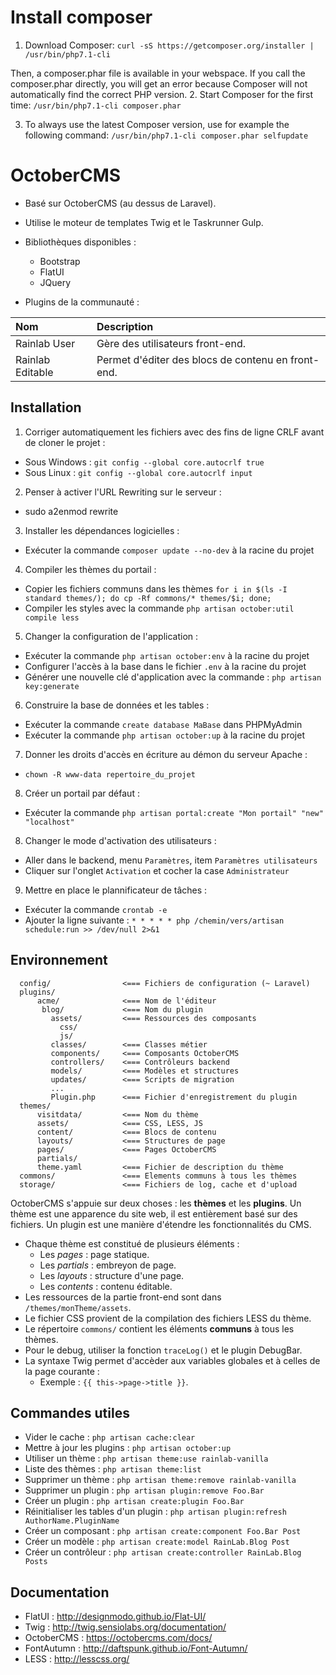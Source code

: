 # Install composer
1. Download Composer:
`curl -sS https://getcomposer.org/installer | /usr/bin/php7.1-cli`

Then, a composer.phar file is available in your webspace. If you call the composer.phar directly, you will get an error because Composer will not automatically find the correct PHP version.
2. Start Composer for the first time: 
`/usr/bin/php7.1-cli composer.phar`

3. To always use the latest Composer version, use for example the following command: 
`/usr/bin/php7.1-cli composer.phar selfupdate`



# OctoberCMS



* Basé sur OctoberCMS (au dessus de Laravel).
* Utilise le moteur de templates Twig et le Taskrunner Gulp.
* Bibliothèques disponibles :
  * Bootstrap
  * FlatUI
  * JQuery
  
* Plugins de la communauté :

| Nom | Description |
|:----|:------------|
| Rainlab User | Gère des utilisateurs front-end. |
| Rainlab Editable | Permet d'éditer des blocs de contenu en front-end. |

## Installation

1. Corriger automatiquement les fichiers avec des fins de ligne CRLF avant de cloner le projet :
  * Sous Windows : `git config --global core.autocrlf true`
  * Sous Linux : `git config --global core.autocrlf input`
2. Penser à activer l'URL Rewriting sur le serveur :
  *  sudo a2enmod rewrite
3. Installer les dépendances logicielles :
  * Exécuter la commande `composer update --no-dev` à la racine du projet
4. Compiler les thèmes du portail :
  * Copier les fichiers communs dans les thèmes `for i in $(ls -I standard themes/); do cp -Rf commons/* themes/$i; done;`
  * Compiler les styles avec la commande `php artisan october:util compile less`
5. Changer la configuration de l'application :
  * Exécuter la commande `php artisan october:env` à la racine du projet
  * Configurer l'accès à la base dans le fichier `.env` à la racine du projet
  * Générer une nouvelle clé d'application avec la commande : `php artisan key:generate`
6. Construire la base de données et les tables :
  * Exécuter la commande `create database MaBase` dans PHPMyAdmin
  * Exécuter la commande `php artisan october:up` à la racine du projet
7. Donner les droits d'accès en écriture au démon du serveur Apache :
  * `chown -R www-data repertoire_du_projet`
8. Créer un portail par défaut :
  * Exécuter la commande `php artisan portal:create "Mon portail" "new" "localhost"`
8. Changer le mode d'activation des utilisateurs :
  * Aller dans le backend, menu `Paramètres`, item `Paramètres utilisateurs`
  * Cliquer sur l'onglet `Activation` et cocher la case `Administrateur`
9. Mettre en place le plannificateur de tâches :
  * Exécuter la commande `crontab -e`
  * Ajouter la ligne suivante : `* * * * * php /chemin/vers/artisan schedule:run >> /dev/null 2>&1`

## Environnement

```
  config/                <=== Fichiers de configuration (~ Laravel)
  plugins/
      acme/              <=== Nom de l'éditeur
       blog/             <=== Nom du plugin
         assets/         <=== Ressources des composants
           css/
           js/
         classes/        <=== Classes métier
         components/     <=== Composants OctoberCMS
         controllers/    <=== Contrôleurs backend
         models/         <=== Modèles et structures
         updates/        <=== Scripts de migration
         ...
         Plugin.php      <=== Fichier d'enregistrement du plugin
  themes/
      visitdata/         <=== Nom du thème
      assets/            <=== CSS, LESS, JS
      content/           <=== Blocs de contenu
      layouts/           <=== Structures de page
      pages/             <=== Pages OctoberCMS
      partials/
      theme.yaml         <=== Fichier de description du thème
  commons/               <=== Elements communs à tous les thèmes
  storage/               <=== Fichiers de log, cache et d'upload
```
OctoberCMS s'appuie sur deux choses : les **thèmes** et les **plugins**.
Un thème est une apparence du site web, il est entièrement basé sur des fichiers.
Un plugin est une manière d'étendre les fonctionnalités du CMS.

* Chaque thème est constitué de plusieurs éléments :
  * Les *pages* : page statique.
  * Les *partials* : embreyon de page.
  * Les *layouts* : structure d'une page.
  * Les *contents* : contenu éditable.
* Les ressources de la partie front-end sont dans `/themes/monTheme/assets`.
* Le fichier CSS provient de la compilation des fichiers LESS du thème.
* Le répertoire `commons/` contient les éléments **communs** à tous les thèmes.
* Pour le debug, utiliser la fonction `traceLog()` et le plugin DebugBar.
* La syntaxe Twig permet d'accèder aux variables globales et à celles de la page courante :
  * Exemple : `{{ this->page->title }}`.

## Commandes utiles
* Vider le cache : `php artisan cache:clear`
* Mettre à jour les plugins : `php artisan october:up`
* Utiliser un thème : `php artisan theme:use rainlab-vanilla`
* Liste des thèmes : `php artisan theme:list`
* Supprimer un thème : `php artisan theme:remove rainlab-vanilla`
* Supprimer un plugin : `php artisan plugin:remove Foo.Bar`
* Créer un plugin : `php artisan create:plugin Foo.Bar`
* Réinitialiser les tables d'un plugin : `php artisan plugin:refresh AuthorName.PluginName`
* Créer un composant : `php artisan create:component Foo.Bar Post`
* Créer un modèle : `php artisan create:model RainLab.Blog Post`
* Créer un contrôleur : `php artisan create:controller RainLab.Blog Posts`

## Documentation

* FlatUI : <http://designmodo.github.io/Flat-UI/>
* Twig : <http://twig.sensiolabs.org/documentation/>
* OctoberCMS : <https://octobercms.com/docs/>
* FontAutumn : <http://daftspunk.github.io/Font-Autumn/>
* LESS : <http://lesscss.org/>
